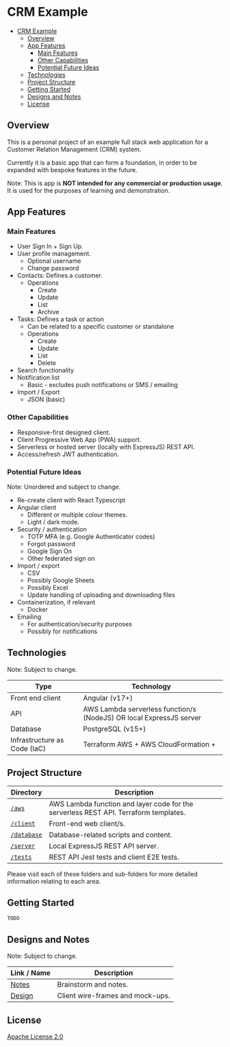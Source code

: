 # CRM Example
- [CRM Example](#crm-example)
  - [Overview](#overview)
  - [App Features](#app-features)
    - [Main Features](#main-features)
    - [Other Capabilities](#other-capabilities)
    - [Potential Future Ideas](#potential-future-ideas)
  - [Technologies](#technologies)
  - [Project Structure](#project-structure)
  - [Getting Started](#getting-started)
  - [Designs and Notes](#designs-and-notes)
  - [License](#license)

## Overview

This is a personal project of an example full stack web application for a Customer Relation Management (CRM) system.

Currently it is a basic app that can form a foundation, in order to be expanded with bespoke features in the future.

Note: This is app is **NOT intended for any commercial or production usage**. It is used for the purposes of learning and demonstration.

## App Features

### Main Features

* User Sign In + Sign Up.
* User profile management.
  * Optional username
  * Change password
* Contacts: Defines a customer.
  * Operations
    * Create
    * Update
    * List
    * Archive
* Tasks: Defines a task or action
  * Can be related to a specific customer or standalone
  * Operations
    * Create
    * Update
    * List
    * Delete
* Search functionality
* Notification list
  * Basic - excludes push notifications or SMS / emailing
* Import / Export
  * JSON (basic)

### Other Capabilities

* Responsive-first designed client.
* Client Progressive Web App (PWA) support.
* Serverless or hosted server (locally with ExpressJS) REST API.
* Access/refresh JWT authentication.

### Potential Future Ideas

Note: Unordered and subject to change.

* Re-create client with React Typescript
* Angular client
  * Different or multiple colour themes.
  * Light / dark mode.
* Security / authentication
  * TOTP MFA (e.g. Google Authenticator codes)
  * Forgot password
  * Google Sign On
  * Other federated sign on
* Import / export
  * CSV
  * Possibly Google Sheets
  * Possibly Excel
  * Update handling of uploading and downloading files
* Containerization, if relevant
  * Docker
* Emailing
  * For authentication/security purposes
  * Possibly for notifications

## Technologies

Note: Subject to change.

|Type|Technology|
|-|-|
|Front end client|Angular (v17+) |
|API|AWS Lambda serverless function/s (NodeJS) OR local ExpressJS server|
|Database|PostgreSQL (v15+)|
|Infrastructure as Code (IaC)|Terraform AWS + AWS CloudFormation + |

## Project Structure

|Directory|Description|
|-|-|
|[`/aws`](./aws)|AWS Lambda function and layer code for the serverless REST API. Terraform templates.|
|[`/client`](./client)|Front-end web client/s.|
|[`/database`](./database)|Database-related scripts and content.|
|[`/server`](./server)|Local ExpressJS REST API server.|
|[`/tests`](./tests)|REST API Jest tests and client E2E tests.|

Please visit each of these folders and sub-folders for more detailed information relating to each area.

## Getting Started

`TODO`

## Designs and Notes

Note: Subject to change.

|Link / Name|Description|
|-|-|
|[Notes](https://www.figma.com/file/D4Q9uuKSWaGFLSgh7eXmPD/CRM-Example---notes?type=whiteboard&t=HcI9SPQJdtQv7Jz2-6)|Brainstorm and notes.|
|[Design](https://www.figma.com/file/6oPU72SRXNy7JrbokFhOH2/CRM-Example---Design?type=design&t=HcI9SPQJdtQv7Jz2-6)| Client wire-frames and mock-ups.|

## License

[Apache License 2.0](LICENSE)